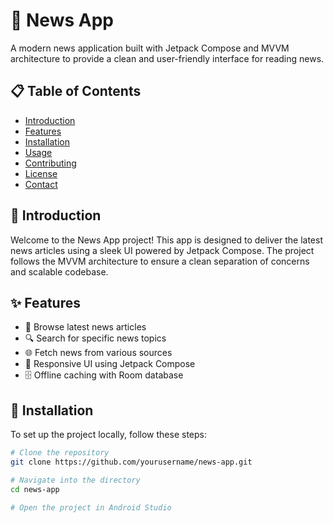 # 📰 News App

A modern news application built with Jetpack Compose and MVVM architecture to provide a clean and user-friendly interface for reading news.

## 📋 Table of Contents

- [Introduction](#introduction)
- [Features](#features)
- [Installation](#installation)
- [Usage](#usage)
- [Contributing](#contributing)
- [License](#license)
- [Contact](#contact)

## 📝 Introduction

Welcome to the News App project! This app is designed to deliver the latest news articles using a sleek UI powered by Jetpack Compose. The project follows the MVVM architecture to ensure a clean separation of concerns and scalable codebase.

## ✨ Features

- 📰 Browse latest news articles
- 🔍 Search for specific news topics
- 🌐 Fetch news from various sources
- 📱 Responsive UI using Jetpack Compose
- 🗄️ Offline caching with Room database

## 🚀 Installation

To set up the project locally, follow these steps:

```bash
# Clone the repository
git clone https://github.com/yourusername/news-app.git

# Navigate into the directory
cd news-app

# Open the project in Android Studio
